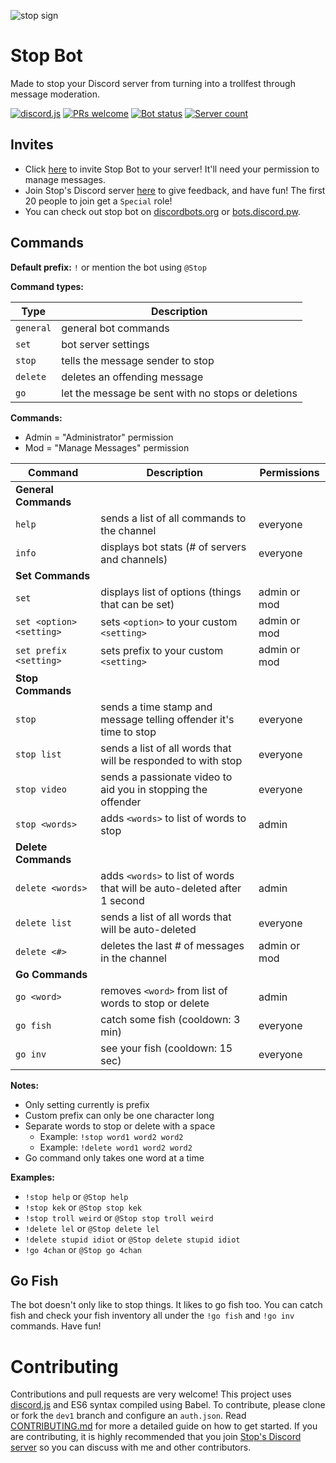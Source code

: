 ![stop sign](https://raw.githubusercontent.com/brendacs/stop-bot/master/images/stop-banner-center.png)

# Stop Bot

Made to stop your Discord server from turning into a trollfest through message moderation.

[![discord.js](https://img.shields.io/badge/discord-js-blue.svg)](https://github.com/hydrabolt/discord.js/)
[![PRs welcome](https://img.shields.io/badge/pull%20requests-yes-brightgreen.svg)](https://github.com/brendacs/stop-bot/pulls)
[![Bot status](https://discordbots.org/api/widget/status/340404757648769025.svg)](https://discordbots.org/bot/340404757648769025)
[![Server count](https://discordbots.org/api/widget/servers/340404757648769025.svg)](https://discordbots.org/bot/340404757648769025)

## Invites

* Click [here](https://discordapp.com/oauth2/authorize?&client_id=340404757648769025&scope=bot&permissions=8200) to invite Stop Bot to your server! It'll need your permission to manage messages.
* Join Stop's Discord server [here](https://discord.gg/HwkMkKh) to give feedback, and have fun! The first 20 people to join get a `Special` role!
* You can check out stop bot on [discordbots.org](https://discordbots.org/bot/340404757648769025) or [bots.discord.pw](https://bots.discord.pw/bots/340404757648769025).

## Commands

**Default prefix:** `!` or mention the bot using `@Stop`

**Command types:**

|Type|Description|
|---|---|
|`general`|general bot commands|
|`set`|bot server settings|
|`stop`|tells the message sender to stop|
|`delete`|deletes an offending message|
|`go`|let the message be sent with no stops or deletions|

**Commands:**

* Admin = "Administrator" permission
* Mod = "Manage Messages" permission

|Command|Description|Permissions|
|---|---|--|
|**General Commands**|||
|`help`|sends a list of all commands to the channel|everyone|
|`info`|displays bot stats (# of servers and channels)|everyone|
|**Set Commands**|||
|`set`|displays list of options (things that can be set)|admin or mod|
|`set <option> <setting>`|sets `<option>` to your custom `<setting>`|admin or mod|
|`set prefix <setting>`|sets prefix to your custom `<setting>`|admin or mod|
|**Stop Commands**|||
|`stop`|sends a time stamp and message telling offender it's time to stop|everyone|
|`stop list`|sends a list of all words that will be responded to with stop|everyone|
|`stop video`|sends a passionate video to aid you in stopping the offender|everyone|
|`stop <words>`|adds `<words>` to list of words to stop|admin|
|**Delete Commands**|||
|`delete <words>`|adds `<words>` to list of words that will be auto-deleted after 1 second|admin|
|`delete list`|sends a list of all words that will be auto-deleted|everyone|
|`delete <#>`|deletes the last # of messages in the channel|admin or mod|
|**Go Commands**|||
|`go <word>`|removes `<word>` from list of words to stop or delete|admin|
|`go fish`|catch some fish (cooldown: 3 min)|everyone|
|`go inv`|see your fish (cooldown: 15 sec)|everyone|

**Notes:**

* Only setting currently is prefix
* Custom prefix can only be one character long
* Separate words to stop or delete with a space
  * Example: `!stop word1 word2 word2`
  * Example: `!delete word1 word2 word2`
* Go command only takes one word at a time

**Examples:**

* `!stop help` or `@Stop help`
* `!stop kek` or `@Stop stop kek`
* `!stop troll weird` or `@Stop stop troll weird`
* `!delete lel` or `@Stop delete lel`
* `!delete stupid idiot` or `@Stop delete stupid idiot`
* `!go 4chan` or `@Stop go 4chan`

## Go Fish

The bot doesn't only like to stop things. It likes to go fish too. You can catch fish and check your fish inventory all under the `!go fish` and `!go inv` commands. Have fun!

# Contributing

Contributions and pull requests are very welcome! This project uses [discord.js](https://github.com/hydrabolt/discord.js/) and ES6 syntax compiled using Babel. To contribute, please clone or fork the `dev1` branch and configure an `auth.json`. Read [CONTRIBUTING.md](CONTRIBUTING.md) for more a detailed guide on how to get started. If you are contributing, it is highly recommended that you join [Stop's Discord server](https://discord.gg/HwkMkKh) so you can discuss with me and other contributors.
